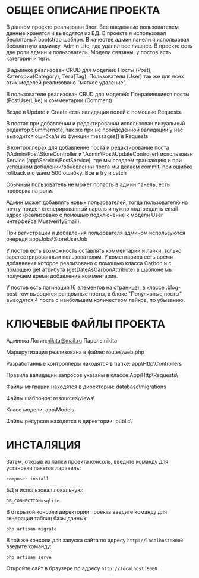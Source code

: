 # ОБЩЕЕ ОПИСАНИЕ ПРОЕКТА

В данном проекте реализован блог. 
Все введенные пользователем данные хранятся и выводятся из БД.
В проекте я использовал бесплтаный bootstrap шаблон.
В качестве админ панели я использовал бесплатную админку, Admin Lite, где удалил все лишнее.
В проекте есть две роли админ и пользователь.
Модели связяны, у постов есть категории и теги. 

В админке реализован CRUD для  моделей:
Посты (Post), Категории(Category), Теги(Tag), Пользователи (User)
так же для всех этих моделей реализовано "мягкое удаление".

В пользователе реализован CRUD для  моделей:
Понравившиеся посты (PostUserLike) и комментарии (Comment)

Везде в Update и Create есть валидация полей с помощью Requests.


В постах при добавлении и редактировании использован визуальный редактор Summernote, так же при не пройдеденной валидации
у нас выводится ошибка/и из функции messages() в Requests

В контроллерах для добавление поста и редактирование поста (\Admin\Post\StoreController и \Admin\Post\UpdateController)
использован Service (app\Service\PostService), где мы создаем транзакцию и при успешном добалении/обновлении поста мы
делаем commit, при ошибке rollback и отдаем 500 ошибку. Все в try и catch

Обычный пользователь не может попасть в админ панель, есть проверка на роли.

Админ может добавлять новых пользователей, тогда пользователю на почту придет сгенерированный пароль 
и нужно подтвердить email адрес (реализовано с помощью подключение к модели User интерфейса MustverifyEmail). 

При регистрации и добавления пользователя админом используются очереди app\Jobs\StoreUserJob

У постов есть возможность оставлять комментарии и лайки, только зарегестрированным пользователям.
У коментариев есть время добавления которое реализовано с помощью класса Carbon и с помощью
get атрибута (getDateAsCarbonAttribute) в шаблоне мы получаем время добавление комментария.

У постов есть пагинация (6 элементов на странице), в классе .blog-post-row выводятся рандомные посты, 
в блоке "Популярные посты" выводятся 4 поста с наибольшим количеством лайков, по убыванию.




# КЛЮЧЕВЫЕ ФАЙЛЫ ПРОЕКТА
Админка
Логин:nikita@mail.ru
Пароль:nikita

Маршрутизация реализована в файле: routes\web.php

Разработанные контроллеры находятся в папке: app\Http\Controllers

Правила валидации запросов указаны в классе:App\Http\Requests\

Файлы миграции находятся в директории: database\migrations

Файлы шаблонов: resources\views\

Класс модели: app\Models

Файлы ресурсов находятся в директории: public\

# ИНСТАЛЯЦИЯ

Затем, открыв из папки проекта консоль, введите команду для установки пакетов ларавель:

`composer install`

БД я использовал локальную:

`DB_CONNECTION=sqlite`

В открытой консоли директории проекта введите команду для генерации таблиц базы данных:

`php artisan migrate`

В той же консоли для запуска сайта по адресу `http://localhost:8000` введите команду:

`php artisan serve`

Откройте сайт в браузере по адресу  `http://localhost:8000`
